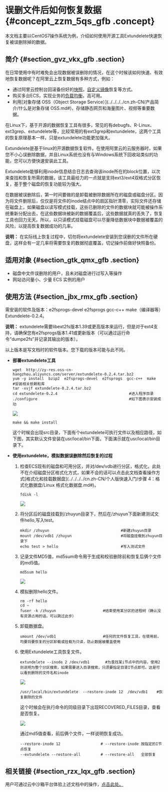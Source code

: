 # 误删文件后如何恢复数据 {#concept_zzm_5qs_gfb .concept}

本文档主要以CentOS7操作系统为例，介绍如何使用开源工具Extundelete快速恢复被误删除掉的数据。

## 简介 {#section_gvz_vkx_gfb .section}

在日常使用中有时难免会出现数据被误删除的情况，在这个时候该如何快速、有效地恢复数据呢？在阿里云上恢复数据有多种方式，例如：

-   通过阿里云控制台回滚备份好的[快照](../../../../cn.zh-CN/用户指南/快照/创建快照.md#)，[自定义镜像](../../../../cn.zh-CN/用户指南/镜像/创建自定义镜像/使用快照创建自定义镜像.md#)恢复等方式。
-   购买多台ECS，实现业务的[负载均衡](../../../../cn.zh-CN/产品简介/85974什么是负载均衡.md#)，高可用。
-   利用[对象存储 OSS（Object Storage Service）](../../../../cn.zh-CN/产品简介/什么是对象存储 OSS.md#)，存储静态网页和海量图片、视频等重要数据。

在Linux下，基于开源的数据恢复工具有很多，常见的有debugfs、R-Linux、ext3grep、extundelete等，比较常用的有ext3grep和extundelete，这两个工具的恢复原理基本一样，只是extundelete功能更加强大。

Extundelete是基于linux的开源数据恢复软件。在使用阿里云的云服务器时，如果您不小心误删除数据，并且Linux系统也没有与Windows系统下回收站类似的功能，您可以方便快速安装此工具。

Extundelete能够利用inode信息结合日志去查询该inode所在的block位置，以次来查找和恢复所需的数据，该工具最给力的一点就是支持ext3/ext4双格式分区恢复，基于整个磁盘的恢复功能较为强大。

在数据被误删除后，第一时间要做的是卸载被删除数据所在的磁盘或磁盘分区。因为将文件删除后，仅仅是将文件的inode结点中的扇区指针清零，实际文件还存储在磁盘上，如果磁盘以读写模式挂载，这些已删除的文件的数据块就可能被操作系统重新分配出去，在这些数据块被新的数据覆盖后，这些数据就真的丢失了，恢复工具也回力无天。所以，以只读模式挂载磁盘可以尽量降低数据块中数据被覆盖的风险，以提高恢复数据成功的几率。

**说明：** 在实际线上恢复过程中，切勿将extundelete安装到您误删的文件所在硬盘，这样会有一定几率将需要恢复的数据彻底覆盖，切记操作前做好快照备份。

## 适用对象 {#section_gtk_qmx_gfb .section}

-   磁盘中文件误删除的用户，且未对磁盘进行过写入等操作
-   网站访问量小、少量 ECS 实例的用户

## 使用方法 {#section_jbx_rmx_gfb .section}

需安装的软件及版本：e2fsprogs-devel e2fsprogs gcc-c++ make（编译器等）Extundelete-0.2.4。

**说明：** extundelete需要libext2fs版本1.39或更高版本来运行，但是对于ext4支持，请确保您有e2fsprogs版本1.41或更新版本（可以通过运行命令“dumpe2fs”并记录其输出的版本）。

以上版本是写文档时的软件版本。您下载的版本可能与此不同。

-   **部署extundelete工具**

    ```
    wget  http://zy-res.oss-cn-hangzhou.aliyuncs.com/server/extundelete-0.2.4.tar.bz2
    yum -y install  bzip2  e2fsprogs-devel  e2fsprogs  gcc-c++  make    #安装相关依赖和库
    tar -xvjf extundelete-0.2.4.tar.bz2
    cd extundelete-0.2.4                                #进入程序目录
    ./configure                                         #如下图表示安装成功
    ```

    ![](images/12896_zh-CN_source.png)

    ```
    make && make install
    ```

    这个时候会出现src目录，下面有个extundelete可执行文件以及相应路径，如下图，其实默认文件安装在usr/local/bin下面，下面演示就在usr/local/bin目录下。

-   **使用extundelete，模拟数据误删除然后恢复的过程**

    1.  检查ECS现有的磁盘和可用分区，并对/dev/vdb进行分区，格式化，此处不在介绍磁盘分区格式化方式，如果不会的话可以点击此文档查看操作方式[格式化和挂载数据盘](../../../../cn.zh-CN/个人版快速入门/步骤 4：格式化数据盘/Linux 格式化数据盘.md#)。

        ```
        fdisk -l
        ```

        ![](images/12898_zh-CN_source.png)

    2.  将分区后的磁盘挂载到/zhuyun目录下，然后在/zhuyun下面新建测试文件hello,写入test。

        ```
        mkdir /zhuyun                                #新建zhuyun目录
        mount /dev/vdb1 /zhuyun                      #将磁盘挂载到zhuyun目录下
        echo test > hello                            #写入测试文件
        ```

    3.  记录文件MD5值，md5sum命令用于生成和校验删除前和恢复后俩个文件的md5值。

        ```
        md5sum hello
        ```

        ![](images/12899_zh-CN_source.png)

    4.  模拟删除hello文件。

        ```
        rm -rf hello
        cd ~
        fuser -k /zhuyun                     #结束使用某分区的进程树（确认没有资源占用的话，可以跳过此步）
        ```

    5.  卸载数据盘。

        ```
        umount /dev/vdb1                     #任何的文件恢复工具，在使用前，均要将要恢复的分区卸载或挂载为只读，防止数据被覆盖使用
        ```

    6.  使用Extundelete工具恢复文件。

        ```
        extundelete --inode 2 /dev/vdb1       #为查找某i节点中的内容，使用2则说明为整个分区搜索，如果需要进入目录搜索，只须要指定目录I节点即可。这是可以看到删除的文件名和inode
        ```

        ![](images/12900_zh-CN_source.png)

        ```
        /usr/local/bin/extundelete  --restore-inode 12  /dev/vdb1    #恢复删除的文件
        ```

        这个时候会在执行命令的同级目录下出现RECOVERED\_FILES目录，查看是否恢复。

        ![](images/12901_zh-CN_source.png)

        通过md5值查看，前后俩个文件，一样说明恢复成功。

        ```
        --restore-inode 12                  # --restore-inode 按指定的I节点恢复
        --extundelete --restore-all         # --restore-all   全部恢复
        ```


## 相关链接 {#section_rzx_lqx_gfb .section}

用户可通过云中沙箱平台体验上述文档中的操作，[点击此处。](https://edu.cloudcare.cn/courses/035b06a13db7416eb38c6340550c0a58/detail?spm=a2c4g.11186623.2.27.b9b41e49skkyZe)

